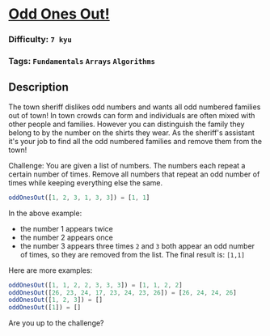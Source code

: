 # [Odd Ones Out!](https://www.codewars.com/kata/5d376cdc9bcee7001fcb84c0)

### Difficulty: `7 kyu`

### Tags: `Fundamentals` `Arrays` `Algorithms`

## Description

The town sheriff dislikes odd numbers and wants all odd numbered families out of town! In town crowds can form and individuals are often mixed with other people and families. However you can distinguish the family they belong to by the number on the shirts they wear. As the sheriff's assistant it's your job to find all the odd numbered families and remove them from the town!

Challenge: You are given a list of numbers. The numbers each repeat a certain number of times. Remove all numbers that repeat an odd number of times while keeping everything else the same.

```js
oddOnesOut([1, 2, 3, 1, 3, 3]) = [1, 1]
```

In the above example:

- the number 1 appears twice
- the number 2 appears once
- the number 3 appears three times
`2` and `3` both appear an odd number of times, so they are removed from the list. The final result is: `[1,1]`

Here are more examples:

```js
oddOnesOut([1, 1, 2, 2, 3, 3, 3]) = [1, 1, 2, 2]
oddOnesOut([26, 23, 24, 17, 23, 24, 23, 26]) = [26, 24, 24, 26]
oddOnesOut([1, 2, 3]) = []
oddOnesOut([1]) = []
```

Are you up to the challenge?

